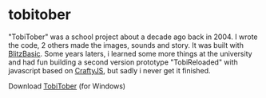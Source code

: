 # tobitober

"TobiTober" was a school project about a decade ago back in 2004. I wrote the code, 2 others made the images, sounds and story. It was built with [BlitzBasic](http://www.blitzbasic.com/).
Some years laters, i learned some more things at the university and had fun building a second version prototype "TobiReloaded" with javascript based on [CraftyJS](http://craftyjs.com/), but sadly i never get it finished.

Download [TobiTober](https://github.com/kraiz/tobitober/releases/download/1.0.0/TobiTober.zip) (for Windows)
